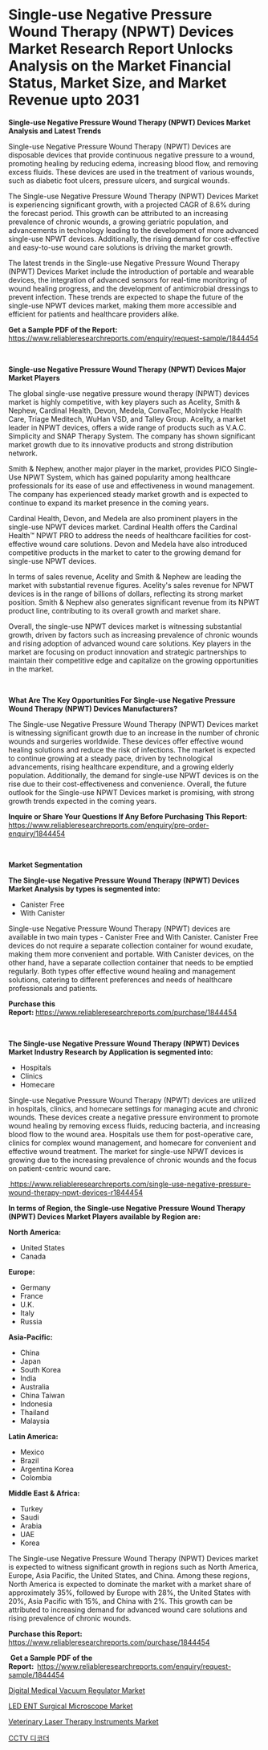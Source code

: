 <p><h1>Single-use Negative Pressure Wound Therapy (NPWT) Devices Market Research Report Unlocks Analysis on the Market Financial Status, Market Size, and Market Revenue upto 2031</h1></p><p><strong>Single-use Negative Pressure Wound Therapy (NPWT) Devices Market Analysis and Latest Trends</strong></p>
<p><p>Single-use Negative Pressure Wound Therapy (NPWT) Devices are disposable devices that provide continuous negative pressure to a wound, promoting healing by reducing edema, increasing blood flow, and removing excess fluids. These devices are used in the treatment of various wounds, such as diabetic foot ulcers, pressure ulcers, and surgical wounds.</p><p>The Single-use Negative Pressure Wound Therapy (NPWT) Devices Market is experiencing significant growth, with a projected CAGR of 8.6% during the forecast period. This growth can be attributed to an increasing prevalence of chronic wounds, a growing geriatric population, and advancements in technology leading to the development of more advanced single-use NPWT devices. Additionally, the rising demand for cost-effective and easy-to-use wound care solutions is driving the market growth.</p><p>The latest trends in the Single-use Negative Pressure Wound Therapy (NPWT) Devices Market include the introduction of portable and wearable devices, the integration of advanced sensors for real-time monitoring of wound healing progress, and the development of antimicrobial dressings to prevent infection. These trends are expected to shape the future of the single-use NPWT devices market, making them more accessible and efficient for patients and healthcare providers alike.</p></p>
<p><strong>Get a Sample PDF of the Report:&nbsp;</strong> <a href="https://www.reliableresearchreports.com/enquiry/request-sample/1844454">https://www.reliableresearchreports.com/enquiry/request-sample/1844454</a></p>
<p>&nbsp;</p>
<p><strong>Single-use Negative Pressure Wound Therapy (NPWT) Devices Major Market Players</strong></p>
<p><p>The global single-use negative pressure wound therapy (NPWT) devices market is highly competitive, with key players such as Acelity, Smith & Nephew, Cardinal Health, Devon, Medela, ConvaTec, Molnlycke Health Care, Triage Meditech, WuHan VSD, and Talley Group. Acelity, a market leader in NPWT devices, offers a wide range of products such as V.A.C. Simplicity and SNAP Therapy System. The company has shown significant market growth due to its innovative products and strong distribution network.</p><p>Smith & Nephew, another major player in the market, provides PICO Single-Use NPWT System, which has gained popularity among healthcare professionals for its ease of use and effectiveness in wound management. The company has experienced steady market growth and is expected to continue to expand its market presence in the coming years.</p><p>Cardinal Health, Devon, and Medela are also prominent players in the single-use NPWT devices market. Cardinal Health offers the Cardinal Health™ NPWT PRO to address the needs of healthcare facilities for cost-effective wound care solutions. Devon and Medela have also introduced competitive products in the market to cater to the growing demand for single-use NPWT devices.</p><p>In terms of sales revenue, Acelity and Smith & Nephew are leading the market with substantial revenue figures. Acelity's sales revenue for NPWT devices is in the range of billions of dollars, reflecting its strong market position. Smith & Nephew also generates significant revenue from its NPWT product line, contributing to its overall growth and market share.</p><p>Overall, the single-use NPWT devices market is witnessing substantial growth, driven by factors such as increasing prevalence of chronic wounds and rising adoption of advanced wound care solutions. Key players in the market are focusing on product innovation and strategic partnerships to maintain their competitive edge and capitalize on the growing opportunities in the market.</p></p>
<p>&nbsp;</p>
<p><strong>What Are The Key Opportunities For Single-use Negative Pressure Wound Therapy (NPWT) Devices Manufacturers?</strong></p>
<p><p>The Single-use Negative Pressure Wound Therapy (NPWT) Devices market is witnessing significant growth due to an increase in the number of chronic wounds and surgeries worldwide. These devices offer effective wound healing solutions and reduce the risk of infections. The market is expected to continue growing at a steady pace, driven by technological advancements, rising healthcare expenditure, and a growing elderly population. Additionally, the demand for single-use NPWT devices is on the rise due to their cost-effectiveness and convenience. Overall, the future outlook for the Single-use NPWT Devices market is promising, with strong growth trends expected in the coming years.</p></p>
<p><strong>Inquire or Share Your Questions If Any Before Purchasing This Report:</strong> <a href="https://www.reliableresearchreports.com/enquiry/pre-order-enquiry/1844454">https://www.reliableresearchreports.com/enquiry/pre-order-enquiry/1844454</a></p>
<p>&nbsp;</p>
<p><strong>Market Segmentation</strong></p>
<p><strong>The Single-use Negative Pressure Wound Therapy (NPWT) Devices Market Analysis by types is segmented into:</strong></p>
<p><ul><li>Canister Free</li><li>With Canister</li></ul></p>
<p><p>Single-use Negative Pressure Wound Therapy (NPWT) devices are available in two main types - Canister Free and With Canister. Canister Free devices do not require a separate collection container for wound exudate, making them more convenient and portable. With Canister devices, on the other hand, have a separate collection container that needs to be emptied regularly. Both types offer effective wound healing and management solutions, catering to different preferences and needs of healthcare professionals and patients.</p></p>
<p><strong>Purchase this Report:&nbsp;</strong><a href="https://www.reliableresearchreports.com/purchase/1844454">https://www.reliableresearchreports.com/purchase/1844454</a></p>
<p>&nbsp;</p>
<p><strong>The Single-use Negative Pressure Wound Therapy (NPWT) Devices Market Industry Research by Application is segmented into:</strong></p>
<p><ul><li>Hospitals</li><li>Clinics</li><li>Homecare</li></ul></p>
<p><p>Single-use Negative Pressure Wound Therapy (NPWT) devices are utilized in hospitals, clinics, and homecare settings for managing acute and chronic wounds. These devices create a negative pressure environment to promote wound healing by removing excess fluids, reducing bacteria, and increasing blood flow to the wound area. Hospitals use them for post-operative care, clinics for complex wound management, and homecare for convenient and effective wound treatment. The market for single-use NPWT devices is growing due to the increasing prevalence of chronic wounds and the focus on patient-centric wound care.</p></p>
<p><a href="https://www.reliableresearchreports.com/single-use-negative-pressure-wound-therapy-npwt-devices-r1844454">&nbsp;https://www.reliableresearchreports.com/single-use-negative-pressure-wound-therapy-npwt-devices-r1844454</a></p>
<p><strong>In terms of Region, the Single-use Negative Pressure Wound Therapy (NPWT) Devices Market Players available by Region are:</strong></p>
<p>
    <p> <strong> North America: </strong>
        <ul>
            <li>United States</li>
            <li>Canada</li>
        </ul>
        </p> 
    <p> <strong> Europe: </strong>
        <ul>
            <li>Germany</li>
            <li>France</li>
            <li>U.K.</li>
            <li>Italy</li>
            <li>Russia</li>
        </ul>
        </p> 
    <p> <strong> Asia-Pacific: </strong>
        <ul>
            <li>China</li>
            <li>Japan</li>
            <li>South Korea</li>
            <li>India</li>
            <li>Australia</li>
            <li>China Taiwan</li>
            <li>Indonesia</li>
            <li>Thailand</li>
            <li>Malaysia</li>
        </ul>
        </p> 
    <p> <strong> Latin America: </strong>
        <ul>
            <li>Mexico</li>
            <li>Brazil</li>
            <li>Argentina Korea</li>
            <li>Colombia</li>
        </ul>
        </p> 
    <p> <strong> Middle East & Africa: </strong>
        <ul>
            <li>Turkey</li>
            <li>Saudi</li>
            <li>Arabia</li>
            <li>UAE</li>
            <li>Korea</li>
        </ul>
    </p>
    </p>
<p><p>The Single-use Negative Pressure Wound Therapy (NPWT) Devices market is expected to witness significant growth in regions such as North America, Europe, Asia Pacific, the United States, and China. Among these regions, North America is expected to dominate the market with a market share of approximately 35%, followed by Europe with 28%, the United States with 20%, Asia Pacific with 15%, and China with 2%. This growth can be attributed to increasing demand for advanced wound care solutions and rising prevalence of chronic wounds.</p></p>
<p><strong>Purchase this Report: </strong><a href="https://www.reliableresearchreports.com/purchase/1844454">https://www.reliableresearchreports.com/purchase/1844454</a></p>
<p>&nbsp;<strong>Get a Sample PDF of the Report:&nbsp;&nbsp;</strong><a href="https://www.reliableresearchreports.com/enquiry/request-sample/1844454">https://www.reliableresearchreports.com/enquiry/request-sample/1844454</a></p>
<p><strong></strong></p>
<p><p><a href="https://github.com/kulaberyasin52/Market-Research-Report-List-1/blob/main/digital-medical-vacuum-regulator-market.md">Digital Medical Vacuum Regulator Market</a></p><p><a href="https://github.com/cameroneffertz/Market-Research-Report-List-2/blob/main/led-ent-surgical-microscope-market.md">LED ENT Surgical Microscope Market</a></p><p><a href="https://github.com/mbisetmhermsr/Market-Research-Report-List-3/blob/main/veterinary-laser-therapy-instruments-market.md">Veterinary Laser Therapy Instruments Market</a></p><p><a href="https://github.com/muchswr/Market-Research-Report-List-2/blob/main/530444276919.md">CCTV 디코더</a></p></p>